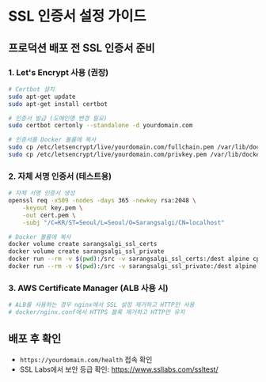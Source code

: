 # SSL 인증서 설정 가이드

## 프로덕션 배포 전 SSL 인증서 준비

### 1. Let's Encrypt 사용 (권장)
```bash
# Certbot 설치
sudo apt-get update
sudo apt-get install certbot

# 인증서 발급 (도메인명 변경 필요)
sudo certbot certonly --standalone -d yourdomain.com

# 인증서를 Docker 볼륨에 복사
sudo cp /etc/letsencrypt/live/yourdomain.com/fullchain.pem /var/lib/docker/volumes/sarangsalgi_ssl_certs/_data/cert.pem
sudo cp /etc/letsencrypt/live/yourdomain.com/privkey.pem /var/lib/docker/volumes/sarangsalgi_ssl_private/_data/key.pem
```

### 2. 자체 서명 인증서 (테스트용)
```bash
# 자체 서명 인증서 생성
openssl req -x509 -nodes -days 365 -newkey rsa:2048 \
    -keyout key.pem \
    -out cert.pem \
    -subj "/C=KR/ST=Seoul/L=Seoul/O=Sarangsalgi/CN=localhost"

# Docker 볼륨에 복사
docker volume create sarangsalgi_ssl_certs
docker volume create sarangsalgi_ssl_private
docker run --rm -v $(pwd):/src -v sarangsalgi_ssl_certs:/dest alpine cp /src/cert.pem /dest/
docker run --rm -v $(pwd):/src -v sarangsalgi_ssl_private:/dest alpine cp /src/key.pem /dest/
```

### 3. AWS Certificate Manager (ALB 사용 시)
```bash
# ALB를 사용하는 경우 nginx에서 SSL 설정 제거하고 HTTP만 사용
# docker/nginx.conf에서 HTTPS 블록 제거하고 HTTP만 유지
```

## 배포 후 확인
- `https://yourdomain.com/health` 접속 확인
- SSL Labs에서 보안 등급 확인: https://www.ssllabs.com/ssltest/
